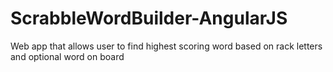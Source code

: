 # ScrabbleWordBuilder-AngularJS
Web app that allows user to find highest scoring word based on rack letters and optional word on board

